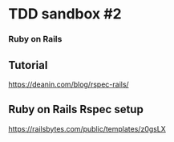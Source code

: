 # TDD sandbox #2
### Ruby on Rails

## Tutorial
https://deanin.com/blog/rspec-rails/

## Ruby on Rails Rspec setup
https://railsbytes.com/public/templates/z0gsLX


